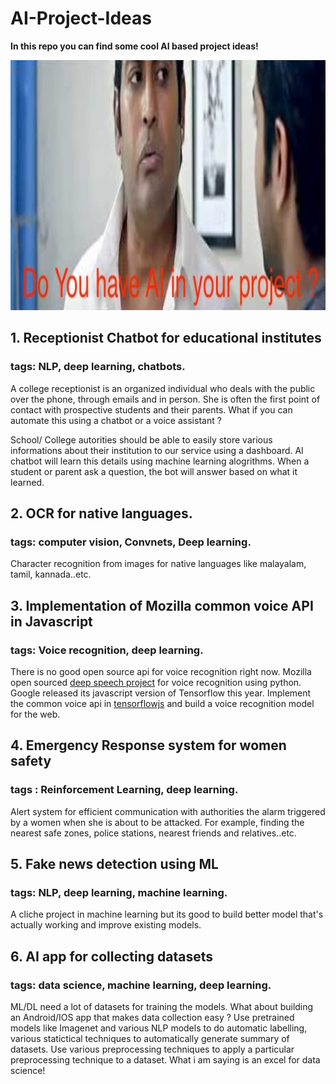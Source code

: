 # AI-Project-Ideas
**In this repo you can find some cool AI based project ideas!** 

<p>
  <img src="https://github.com/GopikrishnanSasikumar/AI-Project-Ideas/blob/master/hqdefault.jpg" alt="AI meme"/ height="400" width="1000">
</p>

## 1. Receptionist Chatbot for educational institutes

### tags: NLP, deep learning, chatbots.

A college receptionist is an organized individual who deals with the public over the phone, through emails and in person. She is often the first point of contact with prospective students and their parents. What if you can automate this using a chatbot or a voice assistant ?

School/ College autorities should be able to easily store various informations about their institution to our service using a dashboard. AI chatbot will learn this details using machine learning alogrithms. When a student or parent ask a question, the bot will answer based on what it learned.

## 2. OCR for native languages.

### tags: computer vision, Convnets, Deep learning.

Character recognition from images for native languages like malayalam, tamil, kannada..etc.

## 3. Implementation of Mozilla common voice API in Javascript

### tags: Voice recognition, deep learning.

There is no good open source api for voice recognition right now. Mozilla open sourced [deep speech project](https://github.com/mozilla/DeepSpeech) for voice recognition using python. Google released its javascript version of Tensorflow this year. Implement the common voice api in [tensorflowjs](https://js.tensorflow.org) and build a voice recognition model for the web.

## 4. Emergency Response system for women safety

### tags : Reinforcement Learning, deep learning.

Alert system for efficient communication with authorities the alarm triggered by a women when she is about to be attacked. For example, finding the nearest safe zones, police stations, nearest friends and relatives..etc.

## 5. Fake news detection using ML

### tags: NLP, deep learning, machine learning.

A cliche project in machine learning but its good to build better model that's actually working and improve existing models.

## 6. AI app for collecting datasets

### tags: data science, machine learning, deep learning.

ML/DL need a lot of datasets for training the models. What about building an Android/IOS app that makes data collection easy ? Use pretrained models like Imagenet and various NLP models to do automatic labelling, various statictical techniques to automatically generate summary of datasets. Use various preprocessing techniques to apply a particular preprocessing technique to a dataset. What i am saying is an excel for data science!

